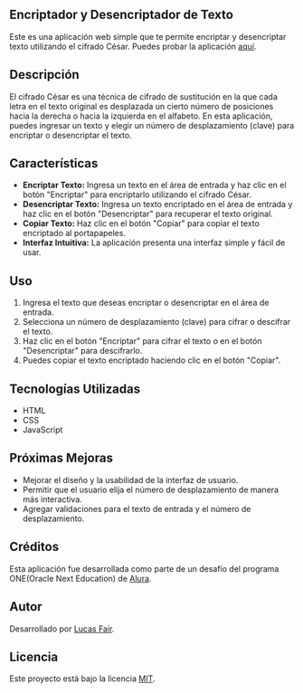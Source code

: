 <!DOCTYPE html>
<html lang="es">
<head>
    <meta charset="UTF-8">
    <meta name="viewport" content="width=device-width, initial-scale=1.0">
</head>
<body>
    <article>
        <h1>Encriptador y Desencriptador de Texto</h1>
        <p>Este es una aplicación web simple que te permite encriptar y desencriptar texto utilizando el cifrado César. Puedes probar la aplicación <a href="https://lucasesca.github.io/AluraCallengeONE/">aquí</a>.</p>
        <h2>Descripción</h2>
        <p>El cifrado César es una técnica de cifrado de sustitución en la que cada letra en el texto original es desplazada un cierto número de posiciones hacia la derecha o hacia la izquierda en el alfabeto. En esta aplicación, puedes ingresar un texto y elegir un número de desplazamiento (clave) para encriptar o desencriptar el texto.</p>
        <h2>Características</h2>
        <ul>
            <li><strong>Encriptar Texto:</strong> Ingresa un texto en el área de entrada y haz clic en el botón "Encriptar" para encriptarlo utilizando el cifrado César.</li>
            <li><strong>Desencriptar Texto:</strong> Ingresa un texto encriptado en el área de entrada y haz clic en el botón "Desencriptar" para recuperar el texto original.</li>
            <li><strong>Copiar Texto:</strong> Haz clic en el botón "Copiar" para copiar el texto encriptado al portapapeles.</li>
            <li><strong>Interfaz Intuitiva:</strong> La aplicación presenta una interfaz simple y fácil de usar.</li>
        </ul>
        <h2>Uso</h2>
        <ol>
            <li>Ingresa el texto que deseas encriptar o desencriptar en el área de entrada.</li>
            <li>Selecciona un número de desplazamiento (clave) para cifrar o descifrar el texto.</li>
            <li>Haz clic en el botón "Encriptar" para cifrar el texto o en el botón "Desencriptar" para descifrarlo.</li>
            <li>Puedes copiar el texto encriptado haciendo clic en el botón "Copiar".</li>
        </ol>
        <h2>Tecnologías Utilizadas</h2>
        <ul>
            <li>HTML</li>
            <li>CSS</li>
            <li>JavaScript</li>
        </ul>
        <h2>Próximas Mejoras</h2>
        <ul>
            <li>Mejorar el diseño y la usabilidad de la interfaz de usuario.</li>
            <li>Permitir que el usuario elija el número de desplazamiento de manera más interactiva.</li>
            <li>Agregar validaciones para el texto de entrada y el número de desplazamiento.</li>
        </ul>
        <h2>Créditos</h2>
        <p>Esta aplicación fue desarrollada como parte de un desafío del programa ONE(Oracle Next Education) de <a href="https://www.alura.com.br/">Alura</a>.</p>
        <h2>Autor</h2>
        <p>Desarrollado por <a href="https://github.com/lucasesca">Lucas Fair</a>.</p>
        <h2>Licencia</h2>
        <p>Este proyecto está bajo la licencia <a href="https://opensource.org/licenses/MIT">MIT</a>.</p>
    </article>
</body>
</html>

